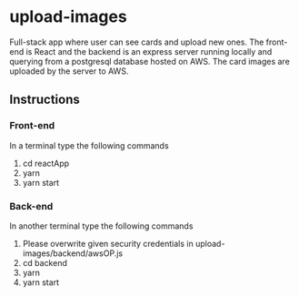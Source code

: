 # upload-images
Full-stack app where user can see cards and upload new ones. The front-end is React and the backend is an express server running locally and querying from a postgresql database hosted on AWS. The card images are uploaded by the server to AWS.

## Instructions
### Front-end
In a terminal type the following commands
1. cd reactApp
2. yarn 
3. yarn start

### Back-end
In another terminal type the following commands

1. Please overwrite given security credentials in upload-images/backend/awsOP.js
2. cd backend
3. yarn
4. yarn start

